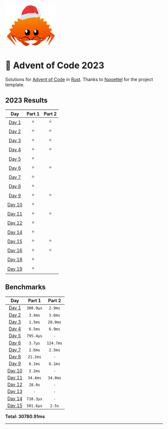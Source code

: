 <img src="./.assets/christmas_ferris.png" width="164">

# 🎄 Advent of Code 2023

Solutions for [Advent of Code](https://adventofcode.com/) in [Rust](https://www.rust-lang.org/). Thanks to [fspoettel](https://github.com/fspoettel/advent-of-code-rust) for the project template.

<!--- advent_readme_stars table --->
## 2023 Results

| Day | Part 1 | Part 2 |
| :---: | :---: | :---: |
| [Day 1](https://adventofcode.com/2023/day/1) | ⭐ | ⭐ |
| [Day 2](https://adventofcode.com/2023/day/2) | ⭐ | ⭐ |
| [Day 3](https://adventofcode.com/2023/day/3) | ⭐ | ⭐ |
| [Day 4](https://adventofcode.com/2023/day/4) | ⭐ | ⭐ |
| [Day 5](https://adventofcode.com/2023/day/5) | ⭐ |   |
| [Day 6](https://adventofcode.com/2023/day/6) | ⭐ | ⭐ |
| [Day 7](https://adventofcode.com/2023/day/7) | ⭐ |   |
| [Day 8](https://adventofcode.com/2023/day/8) | ⭐ |   |
| [Day 9](https://adventofcode.com/2023/day/9) | ⭐ | ⭐ |
| [Day 10](https://adventofcode.com/2023/day/10) | ⭐ |   |
| [Day 11](https://adventofcode.com/2023/day/11) | ⭐ | ⭐ |
| [Day 12](https://adventofcode.com/2023/day/12) | ⭐ |   |
| [Day 14](https://adventofcode.com/2023/day/14) | ⭐ |   |
| [Day 15](https://adventofcode.com/2023/day/15) | ⭐ | ⭐ |
| [Day 16](https://adventofcode.com/2023/day/16) | ⭐ | ⭐ |
| [Day 18](https://adventofcode.com/2023/day/18) | ⭐ |   |
| [Day 19](https://adventofcode.com/2023/day/19) | ⭐ |   |
<!--- advent_readme_stars table --->

<!--- benchmarking table --->
## Benchmarks

| Day | Part 1 | Part 2 |
| :---: | :---: | :---:  |
| [Day 1](./src/bin/01.rs) | `300.9µs` | `2.9ms` |
| [Day 2](./src/bin/02.rs) | `3.4ms` | `3.6ms` |
| [Day 3](./src/bin/03.rs) | `1.5ms` | `20.0ms` |
| [Day 4](./src/bin/04.rs) | `6.5ms` | `6.9ms` |
| [Day 5](./src/bin/05.rs) | `795.4µs` | `-` |
| [Day 6](./src/bin/06.rs) | `3.7µs` | `124.7ms` |
| [Day 7](./src/bin/07.rs) | `2.6ms` | `2.5ms` |
| [Day 8](./src/bin/08.rs) | `21.2ms` | `-` |
| [Day 9](./src/bin/09.rs) | `6.1ms` | `6.1ms` |
| [Day 10](./src/bin/10.rs) | `2.2ms` | `-` |
| [Day 11](./src/bin/11.rs) | `34.4ms` | `34.0ms` |
| [Day 12](./src/bin/12.rs) | `28.0s` | `-` |
| [Day 13](./src/bin/13.rs) | `-` | `-` |
| [Day 14](./src/bin/14.rs) | `710.3µs` | `-` |
| [Day 15](./src/bin/15.rs) | `501.6µs` | `2.5s` |

**Total: 30780.91ms**
<!--- benchmarking table --->

---
